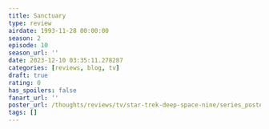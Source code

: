 ```yaml
---
title: Sanctuary
type: review
airdate: 1993-11-28 00:00:00
season: 2
episode: 10
season_url: ''
date: 2023-12-10 03:35:11.278287
categories: [reviews, blog, tv]
draft: true
rating: 0
has_spoilers: false
fanart_url: ''
poster_url: /thoughts/reviews/tv/star-trek-deep-space-nine/series_poster.jpg
tags: []
---
```


